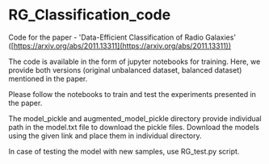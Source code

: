 # RG_Classification_code
Code for the paper - 'Data-Efficient Classification of Radio Galaxies' ([https://arxiv.org/abs/2011.13311](https://arxiv.org/abs/2011.13311))

The code is available in the form of jupyter notebooks for training. Here, we provide both versions (original unbalanced dataset, balanced dataset) mentioned in the paper.

Please follow the notebooks to train and test the experiments presented in the paper.

The model_pickle and augmented_model_pickle directory provide individual path in the model.txt file to download the pickle files. Download the models using the given link and place them in individual directory.

In case of testing the model with new samples, use RG_test.py script.
